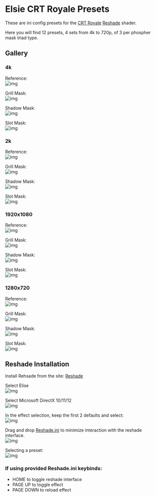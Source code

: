 # Elsie CRT Royale Presets

These are ini config presets for the [CRT Royale](https://github.com/akgunter/crt-royale-reshade) [Reshade](https://reshade.me) shader.

Here you will find 12 presets, 4 sets from 4k to 720p, of 3 per phospher mask triad type. 

## Gallery

### 4k

Reference:  
![img](assets/4k_Reference.png)

Grill Mask:  
![img](assets/4k_Grill_Mask.png)

Shadow Mask:  
![img](assets/4k_Shadow_Mask.png)

Slot Mask:  
![img](assets/4k_Slot_Mask.png)

### 2k

Reference:  
![img](assets/2k_Reference.png)

Grill Mask:  
![img](assets/2k_Grill_Mask.png)

Shadow Mask:  
![img](assets/2k_Shadow_Mask.png)

Slot Mask:  
![img](assets/2k_Slot_Mask.png)

### 1920x1080

Reference:  
![img](assets/1080_Reference.png)

Grill Mask:  
![img](assets/1080_Grill_Mask.png)

Shadow Mask:  
![img](assets/1080_Shadow_Mask.png)

Slot Mask:  
![img](assets/1080_Slot_Mask.png)

### 1280x720

Reference:  
![img](assets/720_Reference.png)

Grill Mask:  
![img](assets/720_Grill_Mask.png)

Shadow Mask:  
![img](assets/720_Shadow_Mask.png)

Slot Mask:  
![img](assets/720_Slot_Mask.png)

## Reshade Installation

Install Rehsade from the site: [Reshade](https://reshade.me)

Select Elise  
![img](assets/ReShade_2024-09-11_21-10-57.png)  

Select Microsoft DirectX 10/11/12  
![img](assets/ReShade_2024-09-11_20-51-39.png)  

In the effect selection, keep the first 2 defaults and select:  
![img](assets/ReShade_2024-09-11_21-12-37.png)  

Drag and drop [Reshade.ini](Reshade.ini) to minimize interaction with the reshade interface.  
![img](assets/Code_2024-09-11_21-17-39.png)  

Selecting a preset:  
![img](assets/Elsie_2024-09-11_21-23-01.png)  

### If using provided Reshade.ini keybinds:

* HOME to toggle reshade interface
* PAGE UP to toggle effect
* PAGE DOWN to reload effect

